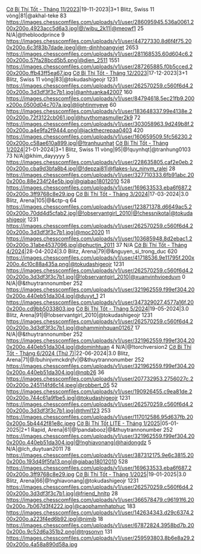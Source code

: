 <a href="https://www.chess.com/tournament/live/c-b-th-tt---thng-112023-4388644">Cờ Bí Thí Tốt - Tháng 11/2023</a>|19-11-2023|3+1 Blitz, Swiss 11 vòng|81|@akhal-teke 83 https://images.chesscomfiles.com/uploads/v1/user/286095945.536a0061.200x200o.4923acc5d6a3.jpg|@/wibu_2k11|@meowf1 25 N/A|@thebloodprince 9 https://images.chesscomfiles.com/uploads/v1/user/44727330.8d6f4f75.200x200o.6c3f83b7dade.jpeg|@m-dinhhoangviet 2653 https://images.chesscomfiles.com/uploads/v1/user/281168535.60d604c6.200x200o.57fa28bcd5b5.png|@dien_2511 1551 https://images.chesscomfiles.com/uploads/v1/user/287265885.f0b5cced.200x200o.ffb43ff5ea67.jpg
<a href="https://www.chess.com/tournament/live/c-b-th-tt---thng-122023-4451780">Cờ Bí Thí Tốt - Tháng 12/2023</a>|17-12-2023|3+1 Blitz, Swiss 11 vòng|83|@tokudashigeojr 1231 https://images.chesscomfiles.com/uploads/v1/user/262570259.c560f6d4.200x200o.3d3df3f3c7b1.jpg|@anhtuanka42007 160 https://images.chesscomfiles.com/uploads/v1/user/84794618.5ec21fb9.200x200o.0500d04c707a.jpg|@lightinmyeye 60 https://images.chesscomfiles.com/uploads/v1/user/183648337.99e4138e.200x200o.72f3122cb061.jpg|@huythomasmuller2k9 72 https://images.chesscomfiles.com/uploads/v1/user/303058963.9d249b8f.200x200o.a4e9fa2f9444.png|@jackthecrepaa0403 420 https://images.chesscomfiles.com/uploads/v1/user/160659509.5fc56230.200x200o.c58ae610a899.jpg|@!tranhuunhat
<a href="https://www.chess.com/tournament/live/c-b-th-tt--thng-12024-4519695">Cờ Bí Thí Tốt - Tháng 1/2024</a>|21-01-2024|3+1 Blitz, Swiss 11 vòng|95|@!quynhqt|@tranhung0103 73 N/A|@khim_dayyyyy 5 https://images.chesscomfiles.com/uploads/v1/user/228635805.caf2e0eb.200x200o.cba9d3bfa8b4.jpg|@!depzai81|@flakes-luv_ninym_ralei 28 https://images.chesscomfiles.com/uploads/v1/user/327710333.6fb91abc.200x200o.88e234f24e5b.jpg|@giabao18012010 528 https://images.chesscomfiles.com/uploads/v1/user/169633533.eba6f687.200x200o.3ff9768c8e29.jpg
<a href="https://www.chess.com/tournament/live/arena/c-b-th-tt--thng-32024-3264849">Cờ Bí Thí Tốt - Tháng 3/2024</a>|17-03-2024|3.0 Blitz, Arena|105|@&ctp-q 64 https://images.chesscomfiles.com/uploads/v1/user/123871378.d6649ac5.200x200o.70dd4d5cfab2.jpg|@!observantgirl_2010|@!chessnikota|@tokudashigeojr 1231 https://images.chesscomfiles.com/uploads/v1/user/262570259.c560f6d4.200x200o.3d3df3f3c7b1.jpg|@moc2020 11 https://images.chesscomfiles.com/uploads/v1/user/103685948.8d2ebac1.200x200o.31abe4537096.jpg|@phuctin_2011 37 N/A
<a href="https://www.chess.com/tournament/live/arena/c-b-th-tt--thng-42024-3341354">Cờ Bí Thí Tốt - Tháng 4/2024</a>|28-04-2024|3.0 Blitz, Arena|79|@&nguyen_si_trong_duc 620 https://images.chesscomfiles.com/uploads/v1/user/41718536.9e11795f.200x200o.4c10c88a435a.png|@tokudashigeojr 1231 https://images.chesscomfiles.com/uploads/v1/user/262570259.c560f6d4.200x200o.3d3df3f3c7b1.jpg|@!observantgirl_2010|@xuanvinhvioeduvn 0 N/A|@&thuytrannonumber 252 https://images.chesscomfiles.com/uploads/v1/user/321962559.f99ef304.200x200o.440eb51da304.jpg|@duyyt_1 21 https://images.chesscomfiles.com/uploads/v1/user/347329027.4577a16f.200x200o.cd9bb5033803.jpg
<a href="https://www.chess.com/tournament/live/arena/c-b-th-tt--thng-52024-3394346">Cờ Bí Thí Tốt - Tháng 5/2024</a>|19-05-2024|3.0 Blitz, Arena|91|@!observantgirl_2010|@tokudashigeojr 1231 https://images.chesscomfiles.com/uploads/v1/user/262570259.c560f6d4.200x200o.3d3df3f3c7b1.jpg|@phamminhquan01267 17 N/A|@&thuytrannonumber 252 https://images.chesscomfiles.com/uploads/v1/user/321962559.f99ef304.200x200o.440eb51da304.jpg|@dominhtuan 4 N/A|@!torchversion2
<a href="https://www.chess.com/tournament/live/arena/c-b-th-tt--thng-62024-th-7-3463795">Cờ Bí Thí Tốt - Tháng 6/2024 (Thứ 7)</a>|22-06-2024|3.0 Blitz, Arena|71|@/buhinjvmckdnjfv|@&thuytrannonumber 252 https://images.chesscomfiles.com/uploads/v1/user/321962559.f99ef304.200x200o.440eb51da304.jpg|@nqb26 36 https://images.chesscomfiles.com/uploads/v1/user/207732953.2756027c.200x200o.245114fd6c14.jpeg|@robbert_05 52 https://images.chesscomfiles.com/uploads/v1/user/190926455.c9ea81de.200x200o.744c61a9fbe5.jpg|@tokudashigeojr 1231 https://images.chesscomfiles.com/uploads/v1/user/262570259.c560f6d4.200x200o.3d3df3f3c7b1.jpg|@thml123 253 https://images.chesscomfiles.com/uploads/v1/user/117012586.95d637fb.200x200o.5b4442f81e8c.jpeg
<a href="https://www.chess.com/tournament/live/arena/c-b-th-tt-lite--thng-12025-3921683">Cờ Bí Thí Tốt LITE - Tháng 1/2025</a>|05-01-2025|2+1 Rapid, Arena|61|@!pandabooz|@&thuytrannonumber 252 https://images.chesscomfiles.com/uploads/v1/user/321962559.f99ef304.200x200o.440eb51da304.jpg|@!nghiavonang|@haidongdz 5 N/A|@lch_duytuan2011 78 https://images.chesscomfiles.com/uploads/v1/user/387312175.9e6c3815.200x200o.193d49f5fa13.png|@giabao18012010 528 https://images.chesscomfiles.com/uploads/v1/user/169633533.eba6f687.200x200o.3ff9768c8e29.jpg
<a href="https://www.chess.com/tournament/live/arena/c-b-th-tt--thng-12025-3948057">Cờ Bí Thí Tốt - Tháng 1/2025</a>|19-01-2025|3.0 Blitz, Arena|66|@!nghiavonang|@tokudashigeojr 1231 https://images.chesscomfiles.com/uploads/v1/user/262570259.c560f6d4.200x200o.3d3df3f3c7b1.jpg|@friend_hnltp 28 https://images.chesscomfiles.com/uploads/v1/user/366578479.c96191f6.200x200o.7b067d3f4222.jpg|@caophamnhatphuc 183 https://images.chesscomfiles.com/uploads/v1/user/142634343.d29c6374.200x200o.a223f4ed6b92.jpg|@nimib 18 https://images.chesscomfiles.com/uploads/v1/user/67872824.3958bd7b.200x200o.9c52d6a351b2.png|@trgsonvn 131 https://images.chesscomfiles.com/uploads/v1/user/259593803.8b6e8a29.200x200o.4a58a890d58a.jpg

